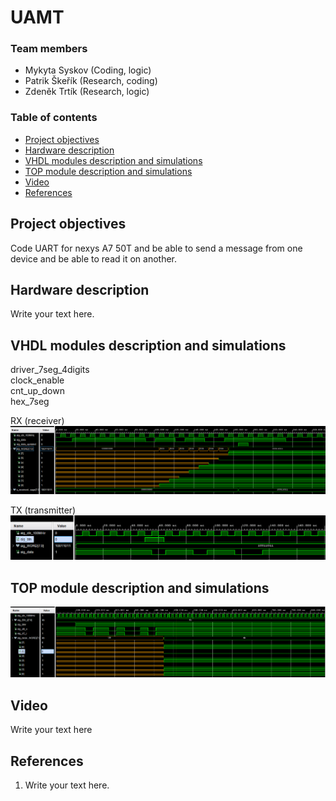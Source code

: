# UAMT

### Team members

* Mykyta Syskov (Coding, logic)
* Patrik Škeřík (Research, coding)
* Zdeněk Trtík (Research, logic)

### Table of contents

* [Project objectives](#objectives)
* [Hardware description](#hardware)
* [VHDL modules description and simulations](#modules)
* [TOP module description and simulations](#top)
* [Video](#video)
* [References](#references)

<a name="objectives"></a>

## Project objectives

Code UART for nexys A7 50T and be able to send a message from one device and be able to read it on another. 

<a name="hardware"></a>

## Hardware description

Write your text here.

<a name="modules"></a>

## VHDL modules description and simulations

driver_7seg_4digits <br>
clock_enable <br>
cnt_up_down <br>
hex_7seg <br>

RX (receiver)
<br>
![](images/receiver_tb.PNG)

TX (transmitter)
<br>
![](images/Transmitter_tb.PNG)

<a name="top"></a>

## TOP module description and simulations

![](images/top_tb.PNG)

<a name="video"></a>

## Video

Write your text here

<a name="references"></a>

## References

1. Write your text here.
